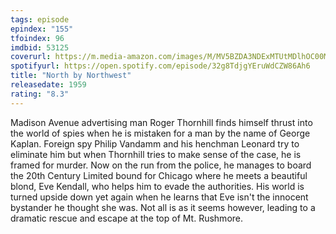 ```yaml
---
tags: episode
epindex: "155"
tfoindex: 96
imdbid: 53125
coverurl: https://m.media-amazon.com/images/M/MV5BZDA3NDExMTUtMDlhOC00MmQ5LWExZGUtYmI1NGVlZWI4OWNiXkEyXkFqcGdeQXVyNjc1NTYyMjg@._V1_SX202_CR0,0,202,300_.jpg
spotifyurl: https://open.spotify.com/episode/32g8TdjgYEruWdCZW86Ah6
title: "North by Northwest"
releasedate: 1959
rating: "8.3"
---
```


Madison Avenue advertising man Roger Thornhill finds himself thrust into the world of spies when he is mistaken for a man by the name of George Kaplan. Foreign spy Philip Vandamm and his henchman Leonard try to eliminate him but when Thornhill tries to make sense of the case, he is framed for murder. Now on the run from the police, he manages to board the 20th Century Limited bound for Chicago where he meets a beautiful blond, Eve Kendall, who helps him to evade the authorities. His world is turned upside down yet again when he learns that Eve isn't the innocent bystander he thought she was. Not all is as it seems however, leading to a dramatic rescue and escape at the top of Mt. Rushmore.